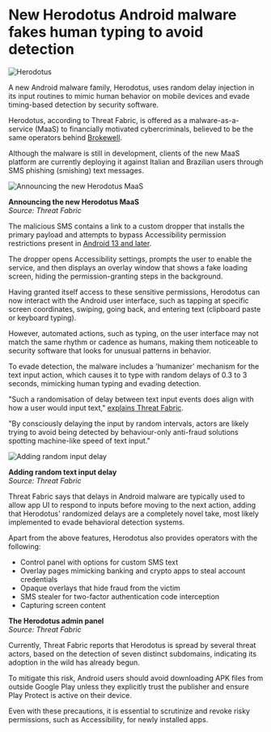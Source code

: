 # New Herodotus Android malware fakes human typing to avoid detection

![Herodotus](https://www.bleepstatic.com/content/hl-images/2025/10/27/herodotus.jpg)

A new Android malware family, Herodotus, uses random delay injection in its input routines to mimic human behavior on mobile devices and evade timing-based detection by security software.

Herodotus, according to Threat Fabric, is offered as a malware-as-a-service (MaaS) to financially motivated cybercriminals, believed to be the same operators behind [Brokewell](https://www.bleepingcomputer.com/news/security/new-brokewell-malware-takes-over-android-devices-steals-data/).

Although the malware is still in development, clients of the new MaaS platform are currently deploying it against Italian and Brazilian users through SMS phishing (smishing) text messages.

![Announcing the new Herodotus MaaS](https://www.bleepstatic.com/images/news/u/1220909/2025/October/ad.jpg)

**Announcing the new Herodotus MaaS**  
_Source: Threat Fabric_

The malicious SMS contains a link to a custom dropper that installs the primary payload and attempts to bypass Accessibility permission restrictions present in [Android 13 and later](https://www.bleepingcomputer.com/news/security/malware-devs-already-bypassed-android-13s-new-security-feature/).

The dropper opens Accessibility settings, prompts the user to enable the service, and then displays an overlay window that shows a fake loading screen, hiding the permission-granting steps in the background.

Having granted itself access to these sensitive permissions, Herodotus can now interact with the Android user interface, such as tapping at specific screen coordinates, swiping, going back, and entering text (clipboard paste or keyboard typing).

However, automated actions, such as typing, on the user interface may not match the same rhythm or cadence as humans, making them noticeable to security software that looks for unusual patterns in behavior.

To evade detection, the malware includes a 'humanizer' mechanism for the text input action, which causes it to type with random delays of 0.3 to 3 seconds, mimicking human typing and evading detection.

"Such a randomisation of delay between text input events does align with how a user would input text," [explains Threat Fabric](https://www.threatfabric.com/blogs/herodotus-new-mobile-malware-family-looking-to-write-history).

"By consciously delaying the input by random intervals, actors are likely trying to avoid being detected by behaviour-only anti-fraud solutions spotting machine-like speed of text input."

![Adding random input delay](https://www.bleepstatic.com/images/news/u/1220909/2025/October/delay.jpg)

**Adding random text input delay**  
_Source: Threat Fabric_

Threat Fabric says that delays in Android malware are typically used to allow app UI to respond to inputs before moving to the next action, adding that Herodotus' randomized delays are a completely novel take, most likely implemented to evade behavioral detection systems.

Apart from the above features, Herodotus also provides operators with the following: 

* Control panel with options for custom SMS text
* Overlay pages mimicking banking and crypto apps to steal account credentials
* Opaque overlays that hide fraud from the victim
* SMS stealer for two-factor authentication code interception
* Capturing screen content

**The Herodotus admin panel**  
_Source: Threat Fabric_

Currently, Threat Fabric reports that Herodotus is spread by several threat actors, based on the detection of seven distinct subdomains, indicating its adoption in the wild has already begun.

To mitigate this risk, Android users should avoid downloading APK files from outside Google Play unless they explicitly trust the publisher and ensure Play Protect is active on their device.

Even with these precautions, it is essential to scrutinize and revoke risky permissions, such as Accessibility, for newly installed apps.